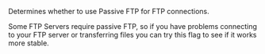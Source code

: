 ﻿Determines whether to use Passive FTP for FTP connections.

Some FTP Servers require passive FTP, so if you have problems connecting to your FTP server or transferring files you can try this flag to see if it works more stable.